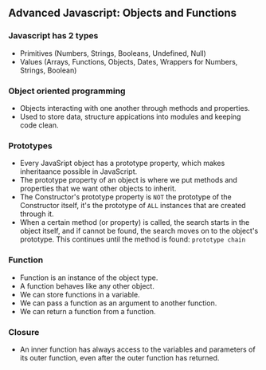 ## Advanced Javascript: Objects and Functions

### Javascript has 2 types

-   Primitives (Numbers, Strings, Booleans, Undefined, Null)
-   Values (Arrays, Functions, Objects, Dates, Wrappers for Numbers, Strings, Boolean)

### Object oriented programming

-   Objects interacting with one another through methods and properties.
-   Used to store data, structure appications into modules and keeping code clean.

### Prototypes

-   Every JavaSript object has a prototype property, which makes inheritaance possible in JavaScript.
-   The prototype property of an object is where we put methods and properties that we want other objects to inherit.
-   The Constructor's prototype property is `NOT` the prototype of the Constructor itself, it's the prototype of `ALL` instances that are created through it.
-   When a certain method (or property) is called, the search starts in the object itself, and if cannot be found, the search moves on to the object's prototype. This continues until the method is found: `prototype chain`

### Function

-   Function is an instance of the object type.
-   A function behaves like any other object.
-   We can store functions in a variable.
-   We can pass a function as an argument to another function.
-   We can return a function from a function.

### Closure

-   An inner function has always access to the variables and parameters of its outer function, even after the outer function has returned.
